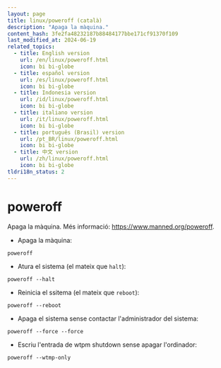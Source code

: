 ```yaml
---
layout: page
title: linux/poweroff (català)
description: "Apaga la màquina."
content_hash: 3fe2fa48232187b88484177bbe171cf91370f109
last_modified_at: 2024-06-19
related_topics:
  - title: English version
    url: /en/linux/poweroff.html
    icon: bi bi-globe
  - title: español version
    url: /es/linux/poweroff.html
    icon: bi bi-globe
  - title: Indonesia version
    url: /id/linux/poweroff.html
    icon: bi bi-globe
  - title: italiano version
    url: /it/linux/poweroff.html
    icon: bi bi-globe
  - title: português (Brasil) version
    url: /pt_BR/linux/poweroff.html
    icon: bi bi-globe
  - title: 中文 version
    url: /zh/linux/poweroff.html
    icon: bi bi-globe
tldri18n_status: 2
---
```

# poweroff

Apaga la màquina.
Més informació: <https://www.manned.org/poweroff>.

- Apaga la màquina:

`poweroff`

- Atura el sistema (el mateix que `halt`):

`poweroff --halt`

- Reinicia el ssitema (el mateix que `reboot`):

`poweroff --reboot`

- Apaga el sistema sense contactar l'administrador del sistema:

`poweroff --force --force`

- Escriu l'entrada de wtpm shutdown sense apagar l'ordinador:

`poweroff --wtmp-only`
